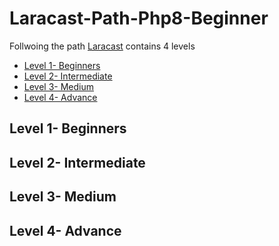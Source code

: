 # Laracast-Path-Php8-Beginner
Follwoing the  path [Laracast](https://laracasts.com/path) contains 4 levels

- [Level 1- Beginners](#Level1)
- [Level 2- Intermediate](#Level2)
- [Level 3- Medium](#Level3)
- [Level 4- Advance](#Level4)

## Level 1- Beginners

## Level 2- Intermediate

## Level 3- Medium

## Level 4- Advance
